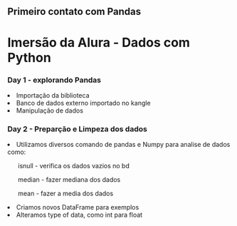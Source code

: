 ## Primeiro contato com Pandas 

<h1>Imersão da Alura - Dados com Python</h1>
<h3>Day 1 - explorando Pandas</h3>
<li>Importação da biblioteca</li>
<li>Banco de dados externo importado no kangle</li>
<li>Manipulação de dados</li>

<h3>Day 2 - Preparção e Limpeza dos dados</h3>
<li>Utilizamos diversos comando de pandas e Numpy para analise de dados como: </li>
<ul>isnull - verifica os dados vazios no bd</ul>
<ul>median - fazer mediana dos dados</ul>
<ul>mean - fazer a media dos dados</ul>
<li>Criamos novos DataFrame para exemplos</li>
<li>Alteramos type of data, como int para float</li>